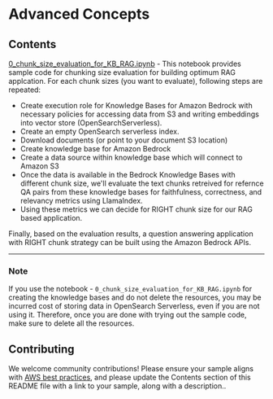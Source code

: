# Advanced Concepts

## Contents
[0_chunk_size_evaluation_for_KB_RAG.ipynb](./01-chunking-strategy/0_chunk_size_evaluation_for_KB_RAG.ipynb) - This notebook provides sample code for chunking size evaluation for building optimum RAG applcation. For each chunk sizes (you want to evaluate), following steps are repeated:

- Create execution role for Knowledge Bases for Amazon Bedrock with necessary policies for accessing data from S3 and writing embeddings into vector store (OpenSearchServerless).
- Create an empty OpenSearch serverless index.
- Download documents (or point to your document S3 location)
- Create knowledge base for Amazon Bedrock 
- Create a data source within knowledge base which will connect to Amazon S3
- Once the data is available in the Bedrock Knowledge Bases with different chunk size, we'll evaluate the text chunks retreived for refernce QA pairs from these knowledge bases for faithfulness, correctness, and relevancy metrics using LlamaIndex. 
- Using these metrics we can decide for RIGHT chunk size for our RAG based application. 

Finally, based on the evaluation results, a question answering application with RIGHT chunk strategy can be built using the Amazon Bedrock APIs.  

***

### Note
If you use the notebook - `0_chunk_size_evaluation_for_KB_RAG.ipynb` for creating the knowledge bases and do not delete the resources, you may be incurred cost of storing data in OpenSearch Serverless, even if you are not using it. Therefore, once you are done with trying out the sample code, make sure to delete all the resources. 

## Contributing

We welcome community contributions! Please ensure your sample aligns with [AWS best practices](_!https://aws.amazon.com/architecture/well-architected/_), and please update the Contents section of this README file with a link to your sample, along with a description..
